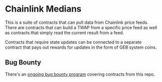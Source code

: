 # Chainlink Medians

This is a suite of contracts that can pull data from Chainlink price feeds. There are contracts that can build a TWAP from a specific price feed as well as contracts that simply read the current result from a feed.

Contracts that require state updates can be connected to a separate contract that pays out rewards for updates in the form of GEB system coins.

## Bug Bounty

There's an [ongoing bug bounty program](https://immunefi.com/bounty/reflexer/) covering contracts from this repo.
